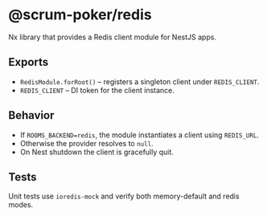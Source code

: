 # @scrum-poker/redis

Nx library that provides a Redis client module for NestJS apps.

## Exports

- `RedisModule.forRoot()` – registers a singleton client under `REDIS_CLIENT`.
- `REDIS_CLIENT` – DI token for the client instance.

## Behavior

- If `ROOMS_BACKEND=redis`, the module instantiates a client using `REDIS_URL`.
- Otherwise the provider resolves to `null`.
- On Nest shutdown the client is gracefully quit.

## Tests

Unit tests use `ioredis-mock` and verify both memory-default and redis modes.

